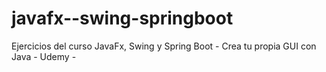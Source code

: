 # javafx--swing-springboot
Ejercicios del curso JavaFx, Swing y Spring Boot - Crea tu propia GUI con Java - Udemy -
